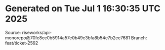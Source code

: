 # Generated on Tue Jul  1 16:30:35 UTC 2025
Source: riseworks/api-monorepo@70fe8ee0b5914a57e0b49c3bfa8b54e7b2ee7681
Branch: feat/ticket-2592
